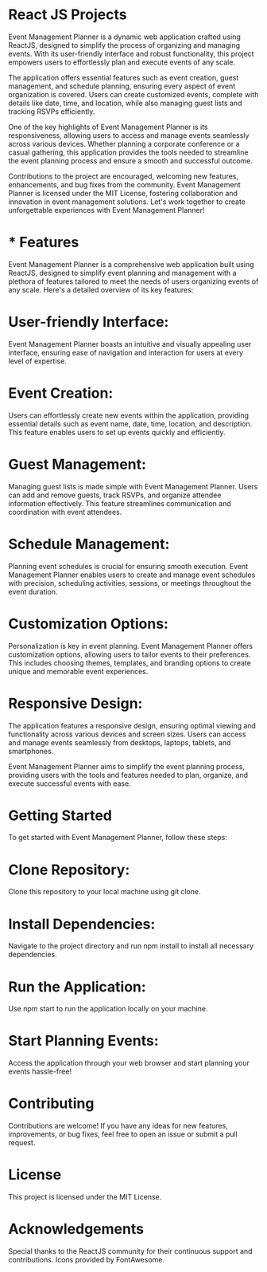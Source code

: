 # React JS Projects
 Event Management Planner is a dynamic web application crafted using ReactJS, designed to simplify the process of organizing and managing events. With its user-friendly interface and robust functionality, this project empowers users to effortlessly plan and execute events of any scale.  

The application offers essential features such as event creation, guest management, and schedule planning, ensuring every aspect of event organization is covered. Users can create customized events, complete with details like date, time, and location, while also managing guest lists and tracking RSVPs efficiently.  

One of the key highlights of Event Management Planner is its responsiveness, allowing users to access and manage events seamlessly across various devices. Whether planning a corporate conference or a casual gathering, this application provides the tools needed to streamline the event planning process and ensure a smooth and successful outcome.  

Contributions to the project are encouraged, welcoming new features, enhancements, and bug fixes from the community. Event Management Planner is licensed under the MIT License, fostering collaboration and innovation in event management solutions. Let's work together to create unforgettable experiences with Event Management Planner! 

# * Features
Event Management Planner is a comprehensive web application built using ReactJS, designed to simplify event planning and management with a plethora of features tailored to meet the needs of users organizing events of any scale. Here's a detailed overview of its key features:

# User-friendly Interface: 
Event Management Planner boasts an intuitive and visually appealing user interface, ensuring ease of navigation and interaction for users at every level of expertise.
# Event Creation:
Users can effortlessly create new events within the application, providing essential details such as event name, date, time, location, and description. This feature enables users to set up events quickly and efficiently.
# Guest Management:
Managing guest lists is made simple with Event Management Planner. Users can add and remove guests, track RSVPs, and organize attendee information effectively. This feature streamlines communication and coordination with event attendees.
# Schedule Management: 
Planning event schedules is crucial for ensuring smooth execution. Event Management Planner enables users to create and manage event schedules with precision, scheduling activities, sessions, or meetings throughout the event duration.
# Customization Options: 
Personalization is key in event planning. Event Management Planner offers customization options, allowing users to tailor events to their preferences. This includes choosing themes, templates, and branding options to create unique and memorable event experiences.
# Responsive Design: 
The application features a responsive design, ensuring optimal viewing and functionality across various devices and screen sizes. Users can access and manage events seamlessly from desktops, laptops, tablets, and smartphones.

Event Management Planner aims to simplify the event planning process, providing users with the tools and features needed to plan, organize, and execute successful events with ease.

# Getting Started
To get started with Event Management Planner, follow these steps:

# Clone Repository: 
Clone this repository to your local machine using git clone.

# Install Dependencies:

Navigate to the project directory and run npm install to install all necessary dependencies.
# Run the Application:
Use npm start to run the application locally on your machine.
# Start Planning Events:
Access the application through your web browser and start planning your events hassle-free!

# Contributing
Contributions are welcome! If you have any ideas for new features, improvements, or bug fixes, feel free to open an issue or submit a pull request.

# License
This project is licensed under the MIT License.

# Acknowledgements
Special thanks to the ReactJS community for their continuous support and contributions.
Icons provided by FontAwesome.
